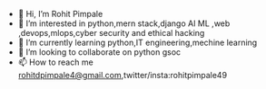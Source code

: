 - 👋 Hi, I’m Rohit Pimpale
- 👀 I’m interested in python,mern stack,django AI ML ,web ,devops,mlops,cyber security and ethical hacking
- 🌱 I’m currently learning python,IT engineering,mechine learning
- 💞️ I’m looking to collaborate on python gsoc
- 📫 How to reach me rohitdpimpale4@gmail.com,twitter/insta:rohitpimpale49

<!---
Titanpimpale/Titanpimpale is a ✨ special ✨ repository because its `README.md` (this file) appears on your GitHub profile.
You can click the Preview link to take a look at your changes.
--->
